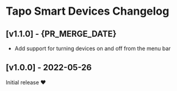 # Tapo Smart Devices Changelog

## [v1.1.0] - {PR_MERGE_DATE}

* Add support for turning devices on and off from the menu bar

## [v1.0.0] - 2022-05-26

Initial release ❤️
